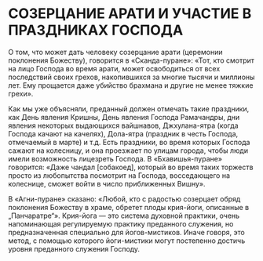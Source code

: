# СОЗЕРЦАНИЕ АРАТИ И УЧАСТИЕ В ПРАЗДНИКАХ ГОСПОДА

О том, что может дать человеку созерцание арати (церемонии поклонения Божеству), говорится в «Сканда-пуране»: «Тот, кто смотрит на лицо Господа во время арати, может освободиться от всех последствий своих грехов, накопившихся за многие тысячи и миллионы лет. Ему прощается даже убийство брахмана и другие не менее тяжкие грехи».

Как мы уже объясняли, преданный должен отмечать такие праздники, как День явления Кришны, День явления Господа Рамачандры, дни явления некоторых выдающихся вайшнавов, Джхулана-ятра (когда Господа качают на качелях), Дола-ятра (праздник в честь Господа, отмечаемый в марте) и т.д. Есть праздники, во время которых Господа сажают на колесницу, и она проезжает по улицам города, чтобы люди имели возможность лицезреть Господа. В «Бхавишья-пуране» говорится: «Даже чандал [собакоед], который во время таких торжеств просто из любопытства посмотрит на Господа, восседающего на колеснице, сможет войти в число приближенных Вишну».

В «Агни-пуране» сказано: «Любой, кто с радостью созерцает обряд поклонения Божеству в храме, обретет плоды крия-йоги, описанные в  „Панчаратре“». Крия-йога — это система духовной практики, очень напоминающая регулируемую практику преданного служения, но предназначенная специально для йогов-мистиков. Иначе говоря, это метод, с помощью которого йоги-мистики могут постепенно достичь уровня преданного служения Господу.
